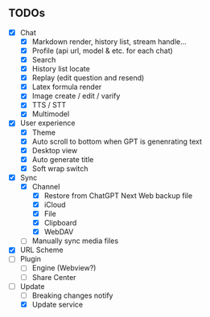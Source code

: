 ## TODOs
- [x] Chat
  - [x] Markdown render, history list, stream handle...
  - [x] Profile (api url, model & etc. for each chat)
  - [x] Search
  - [x] History list locate
  - [x] Replay (edit question and resend)
  - [x] Latex formula render
  - [x] Image create / edit / varify
  - [x] TTS / STT
  - [x] Multimodel 
- [x] User experience 
  - [x] Theme
  - [x] Auto scroll to bottom when GPT is genenrating text 
  - [x] Desktop view
  - [x] Auto generate title
  - [x] Soft wrap switch
- [x] Sync
  - [x] Channel 
    - [x] Restore from ChatGPT Next Web backup file
    - [x] iCloud
    - [x] File
    - [x] Clipboard
    - [x] WebDAV
  - [ ] Manually sync media files
- [x] URL Scheme
- [ ] Plugin
  - [ ] Engine (Webview?)
  - [ ] Share Center
- [ ] Update
  - [ ] Breaking changes notify
  - [x] Update service 